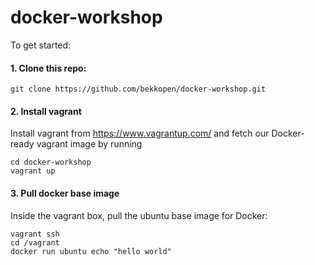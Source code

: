 docker-workshop
===============


To get started:

#### 1. Clone this repo:
```git clone https://github.com/bekkopen/docker-workshop.git```

#### 2. Install vagrant
Install vagrant from https://www.vagrantup.com/ and fetch our Docker-ready 
vagrant image by running 
```
cd docker-workshop
vagrant up
```

#### 3. Pull docker base image
Inside the vagrant box, pull the ubuntu base image for Docker:
```
vagrant ssh
cd /vagrant
docker run ubuntu echo "hello world"
```
